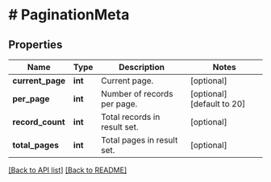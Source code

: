 # # PaginationMeta

## Properties

Name | Type | Description | Notes
------------ | ------------- | ------------- | -------------
**current_page** | **int** | Current page. | [optional]
**per_page** | **int** | Number of records per page. | [optional] [default to 20]
**record_count** | **int** | Total records in result set. | [optional]
**total_pages** | **int** | Total pages in result set. | [optional]

[[Back to API list]](../../README.md#endpoints) [[Back to README]](../../README.md)
